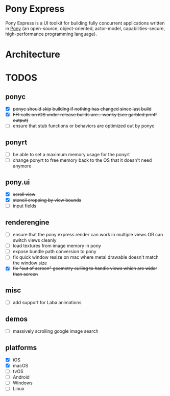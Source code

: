 # Pony Express

Pony Express is a UI toolkit for building fully concurrent applications written in [Pony](https://www.ponylang.io) (an open-source, object-oriented, actor-model, capabilities-secure, high-performance programming language).

# Architecture




# TODOS

## ponyc

* [x] ~~ponyc should skip building if nothing has changed since last build~~
* [x] ~~FFI calls on iOS under release builds are... wonky (see garbled printf output)~~
* [ ] ensure that stub functions or behaviors are optimized out by ponyc

## ponyrt

* [ ] be able to set a maximum memory usage for the ponyrt
* [ ] change ponyrt to free memory back to the OS that it doesn't need anymore

## pony.ui

* [x] ~~scroll view~~
* [x] ~~stencil cropping by view bounds~~
* [ ] input fields

## renderengine

* [ ] ensure that the pony express render can work in multiple views OR can switch views cleanly
* [ ] load textures from image memory in pony
* [ ] expose bundle path conversion to pony
* [ ] fix quick window resize on mac where metal drawable doesn't match the window size
* [x] ~~fix "out of screen" geometry culling to handle views which are wider than screen~~

## misc

* [ ] add support for Laba animations

## demos

* [ ] massively scrolling google image search

## platforms

* [x] iOS
* [x] macOS
* [ ] tvOS
* [ ] Android
* [ ] Windows
* [ ] Linux